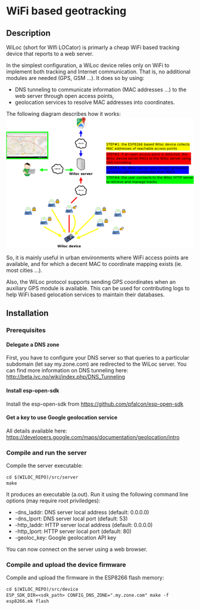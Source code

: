 # WiFi based geotracking


## Description

WiLoc (short for WIfi LOCator) is primarly a cheap WiFi based
tracking device that reports to a web server.

In the simplest configuration, a WiLoc device relies only on
WiFi to implement both tracking and Internet communication. That
is, no additional modules are needed (GPS, GSM ...). It does so
by using:
- DNS tunneling to communicate information (MAC addresses ...)
to the web server through open access points,
- geolocation services to resolve MAC addresses into coordinates.

The following diagram describes how it works:
![HowItWorks](doc/dia/main.png)

So, it is mainly useful in urban environments where WiFi access
points are available, and for which a decent MAC to coordinate
mapping exists (ie. most cities ...).

Also, the WiLoc protocol supports sending GPS coordinates when
an auxiliary GPS module is available. This can be used for
contributing logs to help WiFi based gelocation services to
maintain their databases.


## Installation

### Prerequisites

#### Delegate a DNS zone
First, you have to configure your DNS server so that queries to
a particular subdomain (let say my.zone.com) are redirected to
the WiLoc server. You can find more information on DNS tunneling
here:
http://beta.ivc.no/wiki/index.php/DNS_Tunneling

#### Install esp-open-sdk
Install the esp-open-sdk from
https://github.com/pfalcon/esp-open-sdk

#### Get a key to use Google geolocation service
All details available here:
https://developers.google.com/maps/documentation/geolocation/intro

### Compile and run the server
Compile the server executable:
```
cd $(WILOC_REPO)/src/server
make
```
It produces an executable (a.out). Run it using the following
command line options (may require root priviledges):
- -dns_laddr: DNS server local address (default: 0.0.0.0)
- -dns_lport: DNS server local port (default: 53)
- -http_laddr: HTTP server local address (default: 0.0.0.0)
- -http_lport: HTTP server local port (default: 80)
- -geoloc_key: Google geolocation API key

You can now connect on the server using a web browser.

### Compile and upload the device firmware
Compile and upload the firmware in the ESP8266 flash memory:
```
cd $(WILOC_REPO)/src/device
ESP_SDK_DIR=<sdk_path> CONFIG_DNS_ZONE=".my.zone.com" make -f esp8266.mk flash
```
